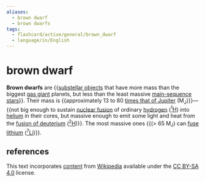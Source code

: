 ```yaml
---
aliases:
  - brown dwarf
  - brown dwarfs
tags:
  - flashcard/active/general/brown_dwarf
  - language/in/English
---
```


# brown dwarf

__Brown dwarfs__ are {{[substellar objects](substellar%20object.md) that have more mass than the biggest [gas giant](gas%20giant.md) planets, but less than the least massive [main-sequence](main%20sequence.md) [stars](star.md)}}. Their mass is {{approximately 13 to 80 [times that of Jupiter](jupiter%20mass.md) (M<sub>J</sub>)}}—{{not big enough to sustain [nuclear fusion](nuclear%20fusion.md) of ordinary [hydrogen](hydrogen.md) ([<sup>1</sup>H](isotopes%20of%20hydrogen.md#hydrogen-1%20(protium))) into [helium](helium.md) in their cores, but massive enough to emit some light and heat from the [fusion of deuterium](deuterium%20fusion.md) ([<sup>2</sup>H](deuterium.md))}}. The most massive ones {{(> 65 M<sub>J</sub>) can [fuse lithium](lithium%20burning.md) ([<sup>7</sup>Li](isotopes%20of%20lithium.md#lithium-7))}}. <!--SR:!2024-10-15,58,310!2024-08-30,20,270!2024-09-21,36,270!2024-09-11,22,230-->

## references

This text incorporates [content](https://en.wikipedia.org/wiki/brown_dwarf) from [Wikipedia](Wikipedia.md) available under the [CC BY-SA 4.0](https://creativecommons.org/licenses/by-sa/4.0/) license.
